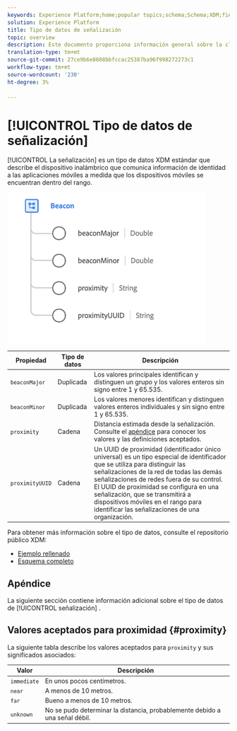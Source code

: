 ```yaml
---
keywords: Experience Platform;home;popular topics;schema;Schema;XDM;fields;schemas;Schemas;beacon;interaction details;datatype;data-type;data type;
solution: Experience Platform
title: Tipo de datos de señalización
topic: overview
description: Este documento proporciona información general sobre la clase de Perfil individual XDM.
translation-type: tm+mt
source-git-commit: 27ce9b6e8608bbfccac25387ba96f998272273c1
workflow-type: tm+mt
source-wordcount: '230'
ht-degree: 3%

---
```



# [!UICONTROL Tipo de datos de señalización]

[!UICONTROL La señalización] es un tipo de datos XDM estándar que describe el dispositivo inalámbrico que comunica información de identidad a las aplicaciones móviles a medida que los dispositivos móviles se encuentran dentro del rango.

<img src="../images/data-types/beacon.png" width="450" /><br />

| Propiedad | Tipo de datos | Descripción |
| --- | --- | --- |
| `beaconMajor` | Duplicada | Los valores principales identifican y distinguen un grupo y los valores enteros sin signo entre 1 y 65.535. |
| `beaconMinor` | Duplicada | Los valores menores identifican y distinguen valores enteros individuales y sin signo entre 1 y 65.535. |
| `proximity` | Cadena | Distancia estimada desde la señalización. Consulte el [apéndice](#proximity) para conocer los valores y las definiciones aceptados. |
| `proximityUUID` | Cadena | Un UUID de proximidad (identificador único universal) es un tipo especial de identificador que se utiliza para distinguir las señalizaciones de la red de todas las demás señalizaciones de redes fuera de su control. El UUID de proximidad se configura en una señalización, que se transmitirá a dispositivos móviles en el rango para identificar las señalizaciones de una organización. |

Para obtener más información sobre el tipo de datos, consulte el repositorio público XDM:

* [Ejemplo rellenado](https://github.com/adobe/xdm/blob/master/components/datatypes/beacon-interaction-details.example.1.json)
* [Esquema completo](https://github.com/adobe/xdm/blob/master/components/datatypes/beacon-interaction-details.schema.json)

## Apéndice

La siguiente sección contiene información adicional sobre el tipo de datos de [!UICONTROL señalización] .

## Valores aceptados para proximidad {#proximity}

La siguiente tabla describe los valores aceptados para `proximity` y sus significados asociados:

| Valor | Descripción |
| --- | --- |
| `immediate` | En unos pocos centímetros. |
| `near` | A menos de 10 metros. |
| `far` | Bueno a menos de 10 metros. |
| `unknown` | No se pudo determinar la distancia, probablemente debido a una señal débil. |